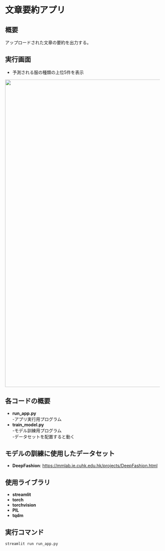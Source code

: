 # 文章要約アプリ
## 概要
アップロードされた文章の要約を出力する。

## 実行画面
- 予測される服の種類の上位5件を表示
<img src="https://github.com/HibikiYokoyama/FashionIdentificationApp/assets/89569080/438c6b75-a7c1-4af5-8d98-7d0f033ebb76" width="1000">


## 各コードの概要
- **run_app.py**  
-アプリ実行用プログラム  
- **train_model.py**  
-モデル訓練用プログラム  
-データセットを配置すると動く

## モデルの訓練に使用したデータセット
-  **DeepFashion**: https://mmlab.ie.cuhk.edu.hk/projects/DeepFashion.html

## 使用ライブラリ
- **streamlit**
- **torch**
- **torchvision**
- **PIL**
- **tqdm**

## 実行コマンド
```bash
streamlit run run_app.py
```
